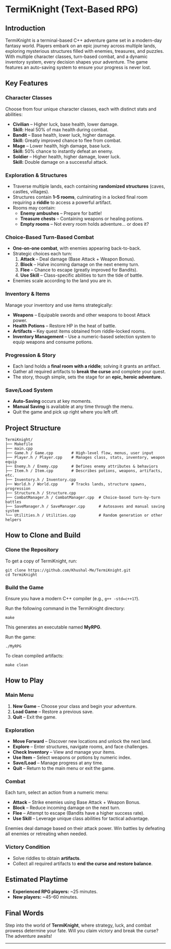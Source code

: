 # TermiKnight (Text-Based RPG)

## Introduction

TermiKnight is a terminal-based C++ adventure game set in a modern-day fantasy world. Players embark on an epic journey across multiple lands, exploring mysterious structures filled with enemies, treasures, and puzzles. With multiple character classes, turn-based combat, and a dynamic inventory system, every decision shapes your adventure. The game features an auto-saving system to ensure your progress is never lost.

## Key Features

### Character Classes

Choose from four unique character classes, each with distinct stats and abilities:

- **Civilian** – Higher luck, base health, lower damage.  
  **Skill:** Heal 50% of max health during combat.
- **Bandit** – Base health, lower luck, higher damage.  
  **Skill:** Greatly improved chance to flee from combat.
- **Mage** – Lower health, high damage, base luck.  
  **Skill:** 50% chance to instantly defeat an enemy.
- **Soldier** – Higher health, higher damage, lower luck.  
  **Skill:** Double damage on a successful attack.

### Exploration & Structures

- Traverse multiple lands, each containing **randomized structures** (caves, castles, villages).
- Structures contain **1–5 rooms**, culminating in a locked final room requiring a **riddle** to access a powerful artifact.
- Rooms may contain:
  - **Enemy ambushes** – Prepare for battle!
  - **Treasure chests** – Containing weapons or healing potions.
  - **Empty rooms** – Not every room holds adventure… or does it?

### Choice-Based Turn-Based Combat

- **One-on-one combat**, with enemies appearing back-to-back.
- Strategic choices each turn:
  1. **Attack** – Deal damage (Base Attack + Weapon Bonus).
  2. **Block** – Halve incoming damage on the next enemy turn.
  3. **Flee** – Chance to escape (greatly improved for Bandits).
  4. **Use Skill** – Class-specific abilities to turn the tide of battle.
- Enemies scale according to the land you are in.

### Inventory & Items

Manage your inventory and use items strategically:
- **Weapons** – Equipable swords and other weapons to boost Attack power.
- **Health Potions** – Restore HP in the heat of battle.
- **Artifacts** – Key quest items obtained from riddle-locked rooms.
- **Inventory Management** – Use a numeric-based selection system to equip weapons and consume potions.

### Progression & Story

- Each land holds a **final room with a riddle**; solving it grants an artifact.
- Gather all required artifacts to **break the curse** and complete your quest.
- The story, though simple, sets the stage for an **epic, heroic adventure.**

### Save/Load System

- **Auto-Saving** occurs at key moments.
- **Manual Saving** is available at any time through the menu.
- Quit the game and pick up right where you left off.

## Project Structure

```
TermiKnight/
├── Makefile
├── main.cpp
├── Game.h / Game.cpp        # High-level flow, menus, user input
├── Player.h / Player.cpp    # Manages class, stats, inventory, weapon equip
├── Enemy.h / Enemy.cpp      # Defines enemy attributes & behaviors
├── Item.h / Item.cpp        # Describes potions, weapons, artifacts, etc.
├── Inventory.h / Inventory.cpp
├── World.h / World.cpp      # Tracks lands, structure spawns, progression
├── Structure.h / Structure.cpp
├── CombatManager.h / CombatManager.cpp  # Choice-based turn-by-turn battles
├── SaveManager.h / SaveManager.cpp      # Autosaves and manual saving system
└── Utilities.h / Utilities.cpp          # Random generation or other helpers
```

## How to Clone and Build

### Clone the Repository

To get a copy of TermiKnight, run:

```
git clone https://github.com/Khushal-Me/TermiKnight.git
cd TermiKnight
```

### Build the Game

Ensure you have a modern C++ compiler (e.g., `g++ -std=c++17`).

Run the following command in the TermiKnight directory:

```
make
```

This generates an executable named **MyRPG**.

Run the game:

```
./MyRPG
```

To clean compiled artifacts:

```
make clean
```

## How to Play

### Main Menu

1. **New Game** – Choose your class and begin your adventure.
2. **Load Game** – Restore a previous save.
3. **Quit** – Exit the game.

### Exploration

- **Move Forward** – Discover new locations and unlock the next land.
- **Explore** – Enter structures, navigate rooms, and face challenges.
- **Check Inventory** – View and manage your items.
- **Use Item** – Select weapons or potions by numeric index.
- **Save/Load** – Manage progress at any time.
- **Quit** – Return to the main menu or exit the game.

### Combat

Each turn, select an action from a numeric menu:
- **Attack** – Strike enemies using Base Attack + Weapon Bonus.
- **Block** – Reduce incoming damage on the next turn.
- **Flee** – Attempt to escape (Bandits have a higher success rate).
- **Use Skill** – Leverage unique class abilities for tactical advantage.

Enemies deal damage based on their attack power. Win battles by defeating all enemies or retreating when needed.

### Victory Condition

- Solve riddles to obtain **artifacts**.
- Collect all required artifacts to **end the curse and restore balance**.

## Estimated Playtime

- **Experienced RPG players:** ~25 minutes.
- **New players:** ~45–60 minutes.

## Final Words

Step into the world of **TermiKnight**, where strategy, luck, and combat prowess determine your fate. Will you claim victory and break the curse? The adventure awaits!

---


